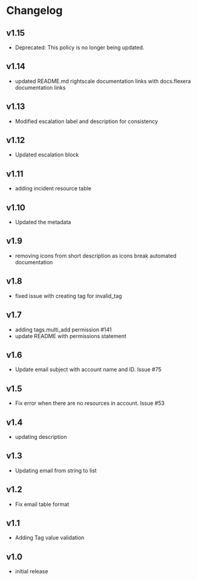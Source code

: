 # Changelog

## v1.15

- Deprecated: This policy is no longer being updated.

## v1.14

- updated README.md rightscale documentation links with docs.flexera documentation links

## v1.13

- Modified escalation label and description for consistency

## v1.12

- Updated escalation block

## v1.11

- adding incident resource table

## v1.10

- Updated the metadata

## v1.9

- removing icons from short description as icons break automated documentation

## v1.8

- fixed issue with creating tag for invalid_tag

## v1.7

- adding tags.multi_add permission #141
- update README with permissions statement

## v1.6

- Update email subject with account name and ID. Issue #75

## v1.5

- Fix error when there are no resources in account. Issue #53

## v1.4

- updating description

## v1.3

- Updating email from string to list

## v1.2

- Fix email table format

## v1.1

- Adding Tag value validation

## v1.0

- initial release
